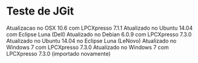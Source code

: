 Teste de JGit
==

Atualizacao no OSX 10.6 com LPCXpresso 7.1.1
Atualizado no Ubuntu 14.04 com Eclipse Luna (Dell)
Atualizado no Debian 6.0.9 com LPCXpresso 7.3.0
Atualizado no Ubuntu 14.04 no Eclipse Luna (LeNovo)
Atualizado no Windows 7 com LPCXpresso 7.3.0
Atualizado no Windows 7 com LPCXpresso 7.3.0 (importado novamente)
